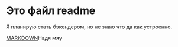 # Это файл readme 
Я планирую стать бэкендером, но не знаю что да как устроенно.


[MARKDOWN](https://www.markdownguide.org/cheat-sheet/ "Подсказка про маркдаун")Надя мяу
